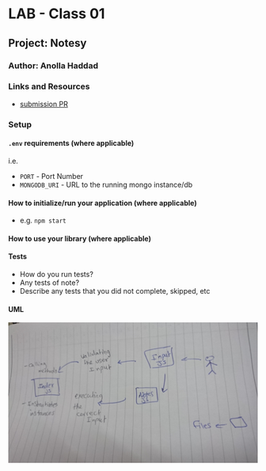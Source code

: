 # LAB - Class 01

## Project: Notesy

### Author: Anolla Haddad

### Links and Resources

- [submission PR](https://github.com/401-advanced-javascript-Anolla/notes/pull/1)

### Setup

#### `.env` requirements (where applicable)

i.e.

- `PORT` - Port Number
- `MONGODB_URI` - URL to the running mongo instance/db

#### How to initialize/run your application (where applicable)

- e.g. `npm start`

#### How to use your library (where applicable)

#### Tests

- How do you run tests?
- Any tests of note?
- Describe any tests that you did not complete, skipped, etc

#### UML

![UML Diagram](UML.JPG)